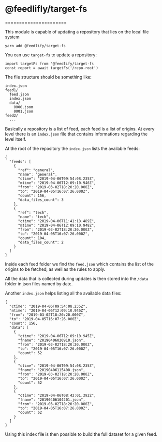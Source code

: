 # @feedlifly/target-fs
======================

This module is capable of updating a repository that lies on the local file system

    yarn add @feedlify/target-fs

You can use `target-fs` to update a repository:

    import targetFs from '@feedlify/target-fs
    const report = await targetFs('/repo-root')

The file structure should be something like:

    index.json
    feed1/
      feed.json
      index.json
      data/
        0000.json
        0001.json
    feed2/
      ...

Basically a repository is a list of feed, each feed is a list of origins.
At every level there is an `index.json` file that contains informations
regarding the level itself.

At the root of the repository the `index.json` lists the available feeds:

    {
      "feeds": [
        {
          "ref": "general",
          "name": "general",
          "ctime": "2019-04-06T09:54:08.235Z",
          "mtime": "2019-04-06T12:09:10.946Z",
          "from": "2019-03-02T18:20:20.000Z",
          "to": "2019-04-05T16:07:26.000Z",
          "count": 156,
          "data_files_count": 3
        },
        {
          "ref": "tech",
          "name": "tech",
          "ctime": "2019-04-06T11:41:18.489Z",
          "mtime": "2019-04-06T12:09:10.948Z",
          "from": "2019-03-02T18:20:20.000Z",
          "to": "2019-04-05T16:07:26.000Z",
          "count": 104,
          "data_files_count": 2
        }
      ]
    }

Inside each feed folder we find the `feed.json` which contains the list of the
origins to be fetched, as well as the rules to apply.

All the data that is collected during updates is then stored into the `/data`
folder in json files named by date.

Another `index.json` helps listing all the available data files:

    {
      "ctime": "2019-04-06T09:54:08.235Z",
      "mtime": "2019-04-06T12:09:10.946Z",
      "from": "2019-03-02T18:20:20.000Z",
      "to": "2019-04-05T16:07:26.000Z",
      "count": 156,
      "data": [
        {
          "ctime": "2019-04-06T12:09:10.945Z",
          "fname": "20190406020910.json",
          "from": "2019-03-02T18:20:20.000Z",
          "to": "2019-04-05T16:07:26.000Z",
          "count": 52
        },
        {
          "ctime": "2019-04-06T09:54:08.235Z",
          "fname": "20190406115408.json",
          "from": "2019-03-02T18:20:20.000Z",
          "to": "2019-04-05T16:07:26.000Z",
          "count": 52
        },
        {
          "ctime": "2019-04-06T08:42:01.392Z",
          "fname": "20190406104201.json",
          "from": "2019-03-02T18:20:20.000Z",
          "to": "2019-04-05T16:07:26.000Z",
          "count": 52
        }
      ]
    }

Using this index file is then possible to build the full dataset for a given feed.


